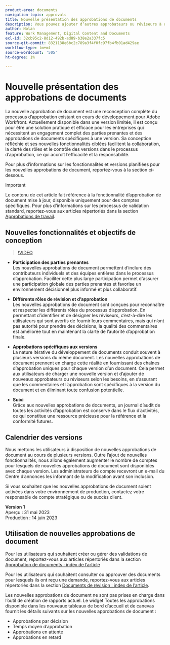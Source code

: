 ```yaml
---
product-area: documents
navigation-topic: approvals
title: Nouvelle présentation des approbations de documents
description: Vous pouvez ajouter d’autres approbateurs ou réviseurs à un document dont les validations sont déjà en attente.
author: Nolan
feature: Work Management, Digital Content and Documents
exl-id: 32cb95c2-8d12-492b-ad89-b38e2a337fc5
source-git-commit: 8321138e6bc2c789a3f4f0fc97fb4fb01ad429ae
workflow-type: tm+mt
source-wordcount: '505'
ht-degree: 1%

---
```


# Nouvelle présentation des approbations de documents

La nouvelle approbation de document est une reconception complète du processus d’approbation existant en cours de développement pour Adobe Workfront. Actuellement disponible dans une version limitée, il est conçu pour être une solution pratique et efficace pour les entreprises qui nécessitent un engagement complet des parties prenantes et des approbations de documents spécifiques à une version. Sa conception réfléchie et ses nouvelles fonctionnalités ciblées facilitent la collaboration, la clarté des rôles et le contrôle des versions dans le processus d’approbation, ce qui accroît l’efficacité et la responsabilité.

Pour plus d’informations sur les fonctionnalités et versions planifiées pour les nouvelles approbations de document, reportez-vous à la section ci-dessous.

>[!IMPORTANT]
>
>Le contenu de cet article fait référence à la fonctionnalité d’approbation de document mise à jour, disponible uniquement pour des comptes spécifiques. Pour plus d’informations sur les processus de validation standard, reportez-vous aux articles répertoriés dans la section [Approbations de travail](/help/quicksilver/review-and-approve-work/manage-approvals/manage-approvals.md).

## Nouvelles fonctionnalités et objectifs de conception

>[!VIDEO](https://video.tv.adobe.com/v/3420544/)

* **Participation des parties prenantes**\
    Les nouvelles approbations de document permettent d’inclure des contributeurs individuels et des équipes entières dans le processus d’approbation. Faciliter cette plus large participation permet d&#39;assurer une participation globale des parties prenantes et favorise un environnement décisionnel plus informé et plus collaboratif.

* **Différents rôles de révision et d’approbation**\
    Les nouvelles approbations de document sont conçues pour reconnaître et respecter les différents rôles du processus d’approbation. En permettant d’identifier et de désigner les réviseurs, c’est-à-dire les utilisateurs qui sont avertis de fournir leurs commentaires, mais qui n’ont pas autorité pour prendre des décisions, la qualité des commentaires est améliorée tout en maintenant la clarté de l’autorité d’approbation finale.

* **Approbations spécifiques aux versions**\
    La nature itérative du développement de documents conduit souvent à plusieurs versions du même document. Les nouvelles approbations de document prennent en charge cette réalité en fournissant des chaînes d’approbation uniques pour chaque version d’un document. Cela permet aux utilisateurs de charger une nouvelle version et d’ajouter de nouveaux approbateurs ou réviseurs selon les besoins, en s’assurant que les commentaires et l’approbation sont spécifiques à la version du document et en éliminant toute confusion potentielle.

* **Suivi**\
    Grâce aux nouvelles approbations de documents, un journal d’audit de toutes les activités d’approbation est conservé dans le flux d’activités, ce qui constitue une ressource précieuse pour la référence et la conformité futures.

## Calendrier des versions

Nous mettons les utilisateurs à disposition de nouvelles approbations de document au cours de plusieurs versions. Outre l’ajout de nouvelles fonctionnalités, nous allons également augmenter le nombre de comptes pour lesquels de nouvelles approbations de document sont disponibles avec chaque version. Les administrateurs de compte recevront un e-mail du Centre d’annonces les informant de la modification avant son inclusion.

Si vous souhaitez que les nouvelles approbations de document soient activées dans votre environnement de production, contactez votre responsable de compte stratégique ou de succès client.

**Version 1**\
    Aperçu : 31 mai 2023\
    Production : 14 juin 2023

## Utilisation de nouvelles approbations de document

Pour les utilisateurs qui souhaitent créer ou gérer des validations de document, reportez-vous aux articles répertoriés dans la section [Approbation de documents : index de l’article](/help/quicksilver/review-and-approve-work/document-reviews-and-approvals/manage-document-approvals/approve-documents-toc.md)

Pour les utilisateurs qui souhaitent consulter ou approuver des documents pour lesquels ils ont reçu une demande, reportez-vous aux articles répertoriés dans la section [Documents de révision : index de l’article](/help/quicksilver/review-and-approve-work/document-reviews-and-approvals/review-and-approve-documents/review-documents-toc.md).

Les nouvelles approbations de document ne sont pas prises en charge dans l’outil de création de rapports actuel. Le widget Toutes les approbations disponible dans les nouveaux tableaux de bord d’accueil et de canevas fournit les détails suivants sur les nouvelles approbations de document :

* Approbations par décision
* Temps moyen d’approbation
* Approbations en attente
* Approbations en retard